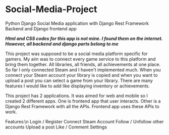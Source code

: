 # Social-Media-Project
Python Django Social Media application with Django Rest Framework Backend and Django frontend app

***Html and CSS codes for this app is not mine. I found them on the internet. However, all backend and django parts belong to me***

This project was supposed to be a social media platform specific for gamers. My aim was to connect every game service to this platform and bring them together. All libraries, all friends, all achievements at one place. So far I only connected Steam and I haven't implemented much. When you connect your Steam account your library is copied and when you want to upload a post you can select a game from your library. There are many features I would like to add like displaying inventory or achievements.

This project has 2 applications. It was aimed for web and mobile so I created 2 different apps. One is frontend app that user interacts. Other is a Django Rest Framework with all the APIs. Frontend app uses these APIs to work.

Features:\n
Login / Register
Connect Steam Account
Follow / Unfollow other accounts
Upload a post
Like / Comment
Settings



